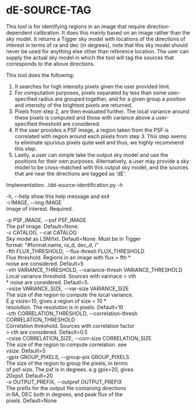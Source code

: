 # dE-SOURCE-TAG

This tool is for identifying regions in an image that require direction-dependent calibration. It does this mainly based on an image rather than the sky model. It returns a Tigger sky model with locations of the directions of interest in terms of ra and dec (in degrees), note that this sky model should never be used for anything else other than reference location. The user can supply the actual sky model in which the tool will tag the sources that corresponds to the above directions.

This tool does the following:

1. It searches for high intensity pixels given the user provided limit.   
2. For computation purposes, pixels separated by less than some user-specified radius are grouped together, and for a given group a position and intensity of the brightest pixels are returned.  
3. Pixels from step 2, are then evaluated further. The local variance around these pixels is computed and those with variance above a user-specified threshold are considered.  
4. If the user provides a PSF image, a region taken from the PSF is correlated with region around each pixels from step 3. This step seems to eliminate spurious pixels quite well and thus, we highly recommend this step.
5. Lastly, a user can simple take the output sky model and use the positions for their own purposes. Alternatively, a user may provide a sky model to be cross-matched with this output sky model, and the sources that are near the directions are tagged as 'dE'. 


Implementation: ./dd-source-identification.py  -h 


  -h, --help            show this help message and exit   
  -i IMAGE, --img IMAGE     
                        Image of interest. Required.    
                        
  -p PSF_IMAGE, --psf PSF_IMAGE       
                        The psf image. Default=None.      
  -c CATALOG, --cat CATALOG     
                        Sky model as LSM/txt. Default=None. Must be in Tigger   
                        format: "#format:name, ra_d, dec_d, i"      
  -fth FLUX_THRESHOLD, --flux-thresh FLUX_THRESHOLD     
                        Flux threshold. Regions in an image with flux > fth *     
                        noise are considered. Default=5     
  -vth VARIANCE_THRESHOLD, --variance-thresh VARIANCE_THRESHOLD     
                        Local variance threshold. Sources with varinace > vth   
                        * noise are considered. Defautl=5.      
  -vsize VARIANCE_SIZE, --var-size VARIANCE_SIZE      
                        The size of the region to compute the local variance.   
                        E.g vsize=10, gives a region of size = 10 *   
                        resolution. The resolution is in pixels. Default=10   
  -cth CORRELATION_THRESHOLD, --correlation-thresh CORRELATION_THRESHOLD      
                        Correlation threshold. Sources with correlation factor    
                        > cth are considered. Default=0.5   
  -csize CORRELATION_SIZE, --corr-size CORRELATION_SIZE   
                        The size of the region to compute correlation. see    
                        vsize. Default=5    
  -gpix GROUP_PIXELS, --group-pix GROUP_PIXELS    
                        The size of the region to group the pixels, in terms    
                        of psf-size. The psf is in degrees. e.g gpix=20, gives    
                        20xpsf. Default=20    
  -o OUTPUT_PREFIX, --outpref OUTPUT_PREFIX   
                        The prefix for the output file containing directions    
                        in RA, DEC both in degrees, and peak flux of the    
                        pixels. Default=None    
